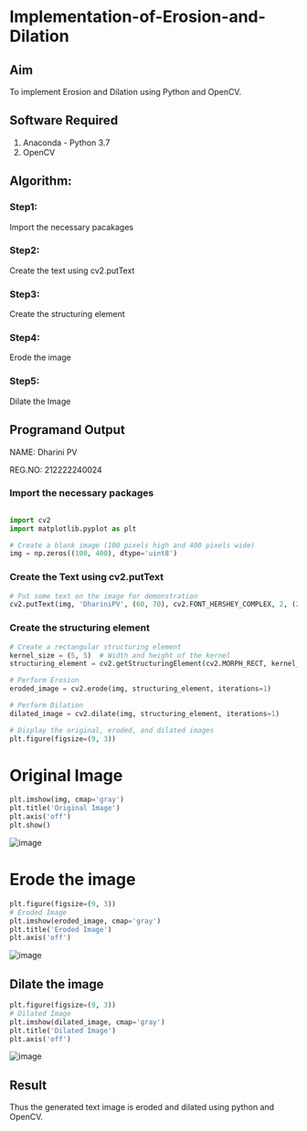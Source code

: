 # Implementation-of-Erosion-and-Dilation
## Aim
To implement Erosion and Dilation using Python and OpenCV.
## Software Required
1. Anaconda - Python 3.7
2. OpenCV
## Algorithm:
### Step1:
Import the necessary pacakages

### Step2:
Create the text using cv2.putText

### Step3:
Create the structuring element

### Step4:
Erode the image

### Step5:
Dilate the Image
 
## Programand Output

NAME: Dharini PV

REG.NO: 212222240024

### Import the necessary packages
``` Python

import cv2
import matplotlib.pyplot as plt

# Create a blank image (100 pixels high and 400 pixels wide)
img = np.zeros((100, 400), dtype='uint8')
```

### Create the Text using cv2.putText
```python
# Put some text on the image for demonstration
cv2.putText(img, 'DhariniPV', (60, 70), cv2.FONT_HERSHEY_COMPLEX, 2, (255), 5)
```

### Create the structuring element
```python
# Create a rectangular structuring element
kernel_size = (5, 5)  # Width and height of the kernel
structuring_element = cv2.getStructuringElement(cv2.MORPH_RECT, kernel_size)

# Perform Erosion
eroded_image = cv2.erode(img, structuring_element, iterations=1)

# Perform Dilation
dilated_image = cv2.dilate(img, structuring_element, iterations=1)

# Display the original, eroded, and dilated images
plt.figure(figsize=(9, 3))
```
# Original Image
```python
plt.imshow(img, cmap='gray')
plt.title('Original Image')
plt.axis('off')
plt.show()
```
![image](https://github.com/user-attachments/assets/f5e7ee0d-c3ef-4b1b-81d7-95a66d14a0ee)

# Erode the image
```python
plt.figure(figsize=(9, 3))
# Eroded Image
plt.imshow(eroded_image, cmap='gray')
plt.title('Eroded Image')
plt.axis('off')
```
![image](https://github.com/user-attachments/assets/1c698744-a6ef-4fa2-a3e7-f9d3862edf12)

## Dilate the image
```python
plt.figure(figsize=(9, 3))
# Dilated Image
plt.imshow(dilated_image, cmap='gray')
plt.title('Dilated Image')
plt.axis('off')
```
![image](https://github.com/user-attachments/assets/babf85ae-c3c4-4d44-b1a7-30ef3405a904)

## Result
Thus the generated text image is eroded and dilated using python and OpenCV.
